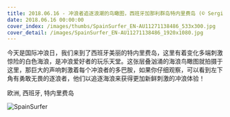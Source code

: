 ```yaml
---
title: 2018.06.16 - 冲浪者追逐浪潮的鸟瞰图，西班牙加那利群岛特内里费岛 (© Sergio Villalba/Aurora Photos)
date: 2018.06.16 00:00:00
cover_index: /images/thumbs/SpainSurfer_EN-AU11271138486_533x300.jpg
cover_detail: /images/SpainSurfer_EN-AU11271138486_1920x1080.jpg
---
```


今天是国际冲浪日，我们来到了西班牙美丽的特内里费岛，这里有着变化多端刺激惊险的白色海浪，是冲浪爱好者的玩乐天堂。这张层叠汹涌的海浪鸟瞰图就拍摄于这里，那巨大的声响刺激着每个冲浪者的多巴胺，如果你仔细观察，可以看到左下角有勇敢无畏的逐浪者，他们以追逐海浪来获得更加新鲜刺激的冲浪体验！

欧洲, 西班牙, 特内里费岛

![SpainSurfer](/images/SpainSurfer_EN-AU11271138486_1920x1080.jpg)
